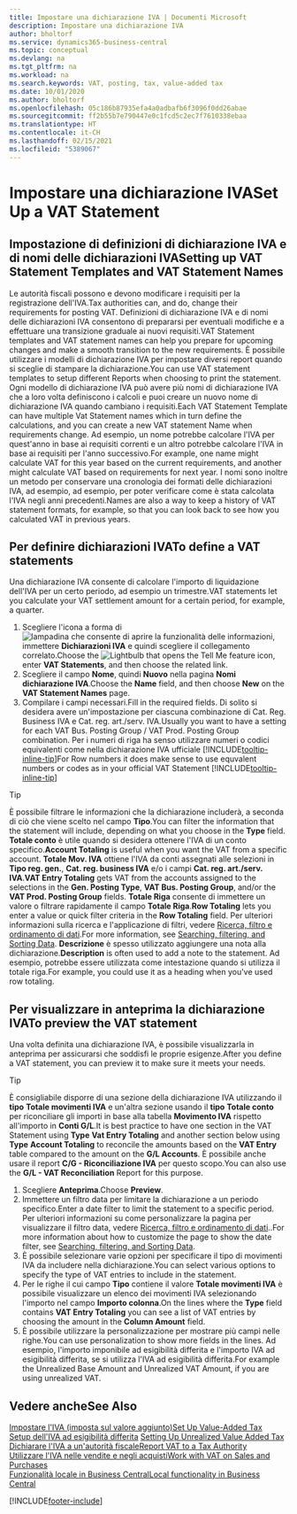 ```yaml
---
title: Impostare una dichiarazione IVA | Documenti Microsoft
description: Impostare una dichiarazione IVA
author: bholtorf
ms.service: dynamics365-business-central
ms.topic: conceptual
ms.devlang: na
ms.tgt_pltfrm: na
ms.workload: na
ms.search.keywords: VAT, posting, tax, value-added tax
ms.date: 10/01/2020
ms.author: bholtorf
ms.openlocfilehash: 05c186b87935efa4a0adbafb6f3096f0dd26abae
ms.sourcegitcommit: ff2b55b7e790447e0c1fcd5c2ec7f7610338ebaa
ms.translationtype: HT
ms.contentlocale: it-CH
ms.lasthandoff: 02/15/2021
ms.locfileid: "5389067"
---
```

# <a name="set-up-a-vat-statement"></a><span data-ttu-id="0277b-103">Impostare una dichiarazione IVA</span><span class="sxs-lookup"><span data-stu-id="0277b-103">Set Up a VAT Statement</span></span>

## <a name="setting-up-vat-statement-templates-and-vat-statement-names"></a><span data-ttu-id="0277b-104">Impostazione di definizioni di dichiarazione IVA e di nomi delle dichiarazioni IVA</span><span class="sxs-lookup"><span data-stu-id="0277b-104">Setting up VAT Statement Templates and VAT Statement Names</span></span>
<span data-ttu-id="0277b-105">Le autorità fiscali possono e devono modificare i requisiti per la registrazione dell'IVA.</span><span class="sxs-lookup"><span data-stu-id="0277b-105">Tax authorities can, and do, change their requirements for posting VAT.</span></span> <span data-ttu-id="0277b-106">Definizioni di dichiarazione IVA e di nomi delle dichiarazioni IVA consentono di prepararsi per eventuali modifiche e a effettuare una transizione graduale ai nuovi requisiti.</span><span class="sxs-lookup"><span data-stu-id="0277b-106">VAT Statement templates and VAT statement names can help you prepare for upcoming changes and make a smooth transition to the new requirements.</span></span> <span data-ttu-id="0277b-107">È possibile utilizzare i modelli di dichiarazione IVA per impostare diversi report quando si sceglie di stampare la dichiarazione.</span><span class="sxs-lookup"><span data-stu-id="0277b-107">You can use VAT statement templates to setup different Reports when choosing to print the statement.</span></span> <span data-ttu-id="0277b-108">Ogni modello di dichiarazione IVA può avere più nomi di dichiarazione IVA che a loro volta definiscono i calcoli e puoi creare un nuovo nome di dichiarazione IVA quando cambiano i requisiti.</span><span class="sxs-lookup"><span data-stu-id="0277b-108">Each VAT Statement Template can have multiple Vat Statement names which in turn define the calculations, and you can create a new VAT statement Name when requirements change.</span></span> <span data-ttu-id="0277b-109">Ad esempio, un nome potrebbe calcolare l'IVA per quest'anno in base ai requisiti correnti e un altro potrebbe calcolare l'IVA in base ai requisiti per l'anno successivo.</span><span class="sxs-lookup"><span data-stu-id="0277b-109">For example, one name might calculate VAT for this year based on the current requirements, and another might calculate VAT based on requirements for next year.</span></span> <span data-ttu-id="0277b-110">I nomi sono inoltre un metodo per conservare una cronologia dei formati delle dichiarazioni IVA, ad esempio, ad esempio, per poter verificare come è stata calcolata l'IVA negli anni precedenti.</span><span class="sxs-lookup"><span data-stu-id="0277b-110">Names are also a way to keep a history of VAT statement formats, for example, so that you can look back to see how you calculated VAT in previous years.</span></span>

## <a name="to-define-a-vat-statements"></a><span data-ttu-id="0277b-111">Per definire dichiarazioni IVA</span><span class="sxs-lookup"><span data-stu-id="0277b-111">To define a VAT statements</span></span>
<span data-ttu-id="0277b-112">Una dichiarazione IVA consente di calcolare l'importo di liquidazione dell'IVA per un certo periodo, ad esempio un trimestre.</span><span class="sxs-lookup"><span data-stu-id="0277b-112">VAT statements let you calculate your VAT settlement amount for a certain period, for example, a quarter.</span></span>

1. <span data-ttu-id="0277b-113">Scegliere l'icona a forma di ![lampadina che consente di aprire la funzionalità delle informazioni](media/ui-search/search_small.png "Informazioni sull'operazione che si desidera eseguire"), immettere **Dichiarazioni IVA** e quindi scegliere il collegamento correlato.</span><span class="sxs-lookup"><span data-stu-id="0277b-113">Choose the ![Lightbulb that opens the Tell Me feature](media/ui-search/search_small.png "Tell me what you want to do") icon, enter **VAT Statements**, and then choose the related link.</span></span>  
2. <span data-ttu-id="0277b-114">Scegliere il campo **Nome**, quindi **Nuovo** nella pagina **Nomi dichiarazione IVA**.</span><span class="sxs-lookup"><span data-stu-id="0277b-114">Choose the **Name** field, and then choose **New** on the **VAT Statement Names** page.</span></span>
3. <span data-ttu-id="0277b-115">Compilare i campi necessari.</span><span class="sxs-lookup"><span data-stu-id="0277b-115">Fill in the required fields.</span></span> <span data-ttu-id="0277b-116">Di solito si desidera avere un'impostazione per ciascuna combinazione di Cat. Reg. Business IVA e Cat. reg. art./serv. IVA.</span><span class="sxs-lookup"><span data-stu-id="0277b-116">Usually you want to have a setting for each VAT Bus. Posting Group / VAT Prod. Posting Group combination.</span></span> <span data-ttu-id="0277b-117">Per i numeri di riga ha senso utilizzare numeri o codici equivalenti come nella dichiarazione IVA ufficiale [!INCLUDE[tooltip-inline-tip](includes/tooltip-inline-tip_md.md)]</span><span class="sxs-lookup"><span data-stu-id="0277b-117">For Row numbers it does make sense to use equvalent numbers or codes as in your official VAT Statement [!INCLUDE[tooltip-inline-tip](includes/tooltip-inline-tip_md.md)]</span></span> 


> [!Tip]
> <span data-ttu-id="0277b-118">È possibile filtrare le informazioni che la dichiarazione includerà, a seconda di ciò che viene scelto nel campo **Tipo**.</span><span class="sxs-lookup"><span data-stu-id="0277b-118">You can filter the information that the statement will include, depending on what you choose in the **Type** field.</span></span> <span data-ttu-id="0277b-119">**Totale conto** è utile quando si desidera ottenere l'IVA di un conto specifico.</span><span class="sxs-lookup"><span data-stu-id="0277b-119">**Account Totaling** is useful when you want the VAT from a specific account.</span></span>
<span data-ttu-id="0277b-120">**Totale Mov. IVA** ottiene l'IVA da conti assegnati alle selezioni in **Tipo reg. gen.**, **Cat. reg. business IVA** e/o i campi **Cat. reg. art./serv. IVA**.</span><span class="sxs-lookup"><span data-stu-id="0277b-120">**VAT Entry Totaling** gets VAT from the accounts assigned to the selections in the **Gen. Posting Type**, **VAT Bus. Posting Group**, and/or the **VAT Prod. Posting Group** fields.</span></span> <span data-ttu-id="0277b-121">**Totale Riga** consente di immettere un valore o filtrare rapidamente il campo **Totale Riga**.</span><span class="sxs-lookup"><span data-stu-id="0277b-121">**Row Totaling** lets you enter a value or quick filter criteria in the **Row Totaling** field.</span></span> <span data-ttu-id="0277b-122">Per ulteriori informazioni sulla ricerca e l'applicazione di filtri, vedere [Ricerca, filtro e ordinamento di dati](ui-enter-criteria-filters.md).</span><span class="sxs-lookup"><span data-stu-id="0277b-122">For more information, see [Searching, filtering, and Sorting Data](ui-enter-criteria-filters.md).</span></span> <span data-ttu-id="0277b-123">**Descrizione** è spesso utilizzato aggiungere una nota alla dichiarazione.</span><span class="sxs-lookup"><span data-stu-id="0277b-123">**Description** is often used to add a note to the statement.</span></span> <span data-ttu-id="0277b-124">Ad esempio, potrebbe essere utilizzata come intestazione quando si utilizza il totale riga.</span><span class="sxs-lookup"><span data-stu-id="0277b-124">For example, you could use it as a heading when you've used row totaling.</span></span>

## <a name="to-preview-the-vat-statement"></a><span data-ttu-id="0277b-125">Per visualizzare in anteprima la dichiarazione IVA</span><span class="sxs-lookup"><span data-stu-id="0277b-125">To preview the VAT statement</span></span>
<span data-ttu-id="0277b-126">Una volta definita una dichiarazione IVA, è possibile visualizzarla in anteprima per assicurarsi che soddisfi le proprie esigenze.</span><span class="sxs-lookup"><span data-stu-id="0277b-126">After you define a VAT statement, you can preview it to make sure it meets your needs.</span></span>
> [!Tip]
> <span data-ttu-id="0277b-127">È consigliabile disporre di una sezione della dichiarazione IVA utilizzando il **tipo** **Totale movimenti IVA** e un'altra sezione usando il **tipo** **Totale conto** per riconciliare gli importi in base alla tabella **Movimento IVA** rispetto all'importo in **Conti G/L**.</span><span class="sxs-lookup"><span data-stu-id="0277b-127">It is best practice to have one section in the VAT Statement using **Type** **Vat Entry Totaling** and another section below using **Type** **Account Totaling** to reconcile the amounts based on the **VAT Entry** table compared to the amount on the **G/L Accounts**.</span></span> <span data-ttu-id="0277b-128">È possibile anche usare il report **C/G - Riconciliazione IVA** per questo scopo.</span><span class="sxs-lookup"><span data-stu-id="0277b-128">You can also use the **G/L - VAT Reconciliation** Report for this purpose.</span></span>

1. <span data-ttu-id="0277b-129">Scegliere **Anteprima**.</span><span class="sxs-lookup"><span data-stu-id="0277b-129">Choose **Preview**.</span></span>
2. <span data-ttu-id="0277b-130">Immettere un filtro data per limitare la dichiarazione a un periodo specifico.</span><span class="sxs-lookup"><span data-stu-id="0277b-130">Enter a date filter to limit the statement to a specific period.</span></span> <span data-ttu-id="0277b-131">Per ulteriori informazioni su come personalizzare la pagina per visualizzare il filtro data, vedere [Ricerca, filtro e ordinamento di dati](ui-enter-criteria-filters.md)..</span><span class="sxs-lookup"><span data-stu-id="0277b-131">For more information about how to customize the page to show the date filter, see [Searching, filtering, and Sorting Data](ui-enter-criteria-filters.md).</span></span>
3. <span data-ttu-id="0277b-132">È possibile selezionare varie opzioni per specificare il tipo di movimenti IVA da includere nella dichiarazione.</span><span class="sxs-lookup"><span data-stu-id="0277b-132">You can select various options to specify the type of VAT entries to include in the statement.</span></span>
4. <span data-ttu-id="0277b-133">Per le righe il cui campo **Tipo** contiene il valore **Totale movimenti IVA** è possibile visualizzare un elenco dei movimenti IVA selezionando l'importo nel campo **Importo colonna**.</span><span class="sxs-lookup"><span data-stu-id="0277b-133">On the lines where the **Type** field contains **VAT Entry Totaling** you can see a list of VAT entries by choosing the amount in the **Column Amount** field.</span></span>
5. <span data-ttu-id="0277b-134">È possibile utilizzare la personalizzazione per mostrare più campi nelle righe.</span><span class="sxs-lookup"><span data-stu-id="0277b-134">You can use personalization to show more fields in the lines.</span></span> <span data-ttu-id="0277b-135">Ad esempio, l'importo imponibile ad esigibilità differita e l'importo IVA ad esigibilità differita, se si utilizza l'IVA ad esigibilità differita.</span><span class="sxs-lookup"><span data-stu-id="0277b-135">For example the Unrealized Base Amount and Unrealized VAT Amount, if you are using unrealized VAT.</span></span>

## <a name="see-also"></a><span data-ttu-id="0277b-136">Vedere anche</span><span class="sxs-lookup"><span data-stu-id="0277b-136">See Also</span></span>  
[<span data-ttu-id="0277b-137">Impostare l'IVA (imposta sul valore aggiunto)</span><span class="sxs-lookup"><span data-stu-id="0277b-137">Set Up Value-Added Tax</span></span>](finance-setup-vat.md)  
<span data-ttu-id="0277b-138">[Setup dell'IVA ad esigibilità differita](finance-setup-unrealized-vat.md)    </span><span class="sxs-lookup"><span data-stu-id="0277b-138">[Setting Up Unrealized Value Added Tax](finance-setup-unrealized-vat.md)    </span></span>  
[<span data-ttu-id="0277b-139">Dichiarare l'IVA a un'autorità fiscale</span><span class="sxs-lookup"><span data-stu-id="0277b-139">Report VAT to a Tax Authority</span></span>](finance-how-report-vat.md)  
[<span data-ttu-id="0277b-140">Utilizzare l'IVA nelle vendite e negli acquisti</span><span class="sxs-lookup"><span data-stu-id="0277b-140">Work with VAT on Sales and Purchases</span></span>](finance-work-with-vat.md)  
[<span data-ttu-id="0277b-141">Funzionalità locale in Business Central</span><span class="sxs-lookup"><span data-stu-id="0277b-141">Local functionality in Business Central</span></span>](about-localization.md)


[!INCLUDE[footer-include](includes/footer-banner.md)]